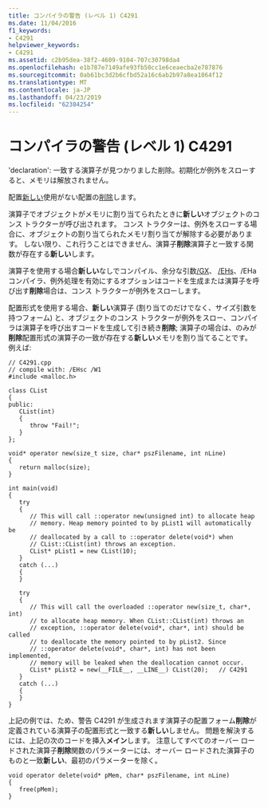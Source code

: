 ```yaml
---
title: コンパイラの警告 (レベル 1) C4291
ms.date: 11/04/2016
f1_keywords:
- C4291
helpviewer_keywords:
- C4291
ms.assetid: c2b95dea-38f2-4609-9104-707c30798da4
ms.openlocfilehash: e1b787e7149afe93fb50cc1e6ceaecba2e787876
ms.sourcegitcommit: 0ab61bc3d2b6cfbd52a16c6ab2b97a8ea1864f12
ms.translationtype: MT
ms.contentlocale: ja-JP
ms.lasthandoff: 04/23/2019
ms.locfileid: "62384254"
---
```

# <a name="compiler-warning-level-1-c4291"></a>コンパイラの警告 (レベル 1) C4291

'declaration': 一致する演算子が見つかりました削除。初期化が例外をスローすると、メモリは解放されません。

配置[新しい](../../cpp/new-operator-cpp.md)使用がない配置の[削除](../../cpp/delete-operator-cpp.md)します。

演算子でオブジェクトがメモリに割り当てられたときに**新しい**オブジェクトのコンス トラクターが呼び出されます。 コンス トラクターは、例外をスローする場合に、オブジェクトの割り当てられたメモリ割り当てが解除する必要があります。 しない限り、これ行うことはできません、演算子**削除**演算子と一致する関数が存在する**新しい**します。

演算子を使用する場合**新しい**なしでコンパイル、余分な引数[/GX](../../build/reference/gx-enable-exception-handling.md)、 [/EHs](../../build/reference/eh-exception-handling-model.md)、/EHa コンパイラ、例外処理を有効にするオプションはコードを生成または演算子を呼び出す**削除**場合は、コンス トラクターが例外をスローします。

配置形式を使用する場合、**新しい**演算子 (割り当てのだけでなく、サイズ引数を持つフォーム) と、オブジェクトのコンス トラクターが例外をスロー、コンパイラは演算子を呼び出すコードを生成して引き続き**削除**; 演算子の場合は、のみが**削除**配置形式の演算子の一致が存在する**新しい**メモリを割り当てることです。 例えば:

```
// C4291.cpp
// compile with: /EHsc /W1
#include <malloc.h>

class CList
{
public:
   CList(int)
   {
      throw "Fail!";
   }
};

void* operator new(size_t size, char* pszFilename, int nLine)
{
   return malloc(size);
}

int main(void)
{
   try
   {
      // This will call ::operator new(unsigned int) to allocate heap
      // memory. Heap memory pointed to by pList1 will automatically be
      // deallocated by a call to ::operator delete(void*) when
      // CList::CList(int) throws an exception.
      CList* pList1 = new CList(10);
   }
   catch (...)
   {
   }

   try
   {
      // This will call the overloaded ::operator new(size_t, char*, int)
      // to allocate heap memory. When CList::CList(int) throws an
      // exception, ::operator delete(void*, char*, int) should be called
      // to deallocate the memory pointed to by pList2. Since
      // ::operator delete(void*, char*, int) has not been implemented,
      // memory will be leaked when the deallocation cannot occur.
      CList* pList2 = new(__FILE__, __LINE__) CList(20);   // C4291
   }
   catch (...)
   {
   }
}
```

上記の例では、ため、警告 C4291 が生成されます演算子の配置フォーム**削除**が定義されている演算子の配置形式と一致する**新しい**しません。 問題を解決するには、上記の次のコードを挿入**メイン**します。 注意してすべてのオーバー ロードされた演算子**削除**関数のパラメーターには、オーバー ロードされた演算子のものと一致**新しい**、最初のパラメーターを除く。

```
void operator delete(void* pMem, char* pszFilename, int nLine)
{
   free(pMem);
}
```